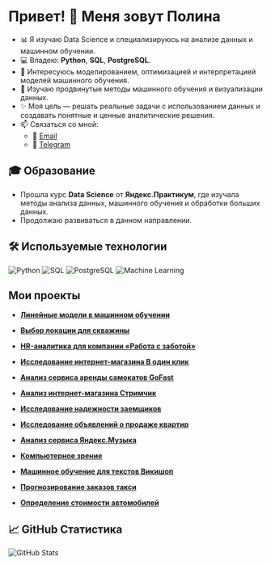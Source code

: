 # Привет! 👋 Меня зовут Полина

- 📊 Я изучаю Data Science и специализируюсь на анализе данных и машинном обучении.  
- 💻 Владею: **Python**, **SQL**, **PostgreSQL**.  
- 🤖 Интересуюсь моделированием, оптимизацией и интерпретацией моделей машинного обучения.  
- 🌱 Изучаю продвинутые методы машинного обучения и визуализации данных.  
- ✨ Моя цель — решать реальные задачи с использованием данных и создавать понятные и ценные аналитические решения.  
- 📫 Связаться со мной:  
  - 📧 [Email](polyasurova@yandex.ru)  
  - 📱 [Telegram](https://t.me/polinasurova)
  
 ## 🎓 Образование
- Прошла курс **Data Science** от **Яндекс.Практикум**, где изучала методы анализа данных, машинного обучения и обработки больших данных.
- Продолжаю развиваться в данном направлении.

## 🛠️ Используемые технологии
![Python](https://img.shields.io/badge/-Python-3776AB?style=flat-square&logo=python&logoColor=white)
![SQL](https://img.shields.io/badge/-SQL-4479A1?style=flat-square&logo=postgresql&logoColor=white)
![PostgreSQL](https://img.shields.io/badge/-PostgreSQL-336791?style=flat-square&logo=postgresql&logoColor=white)
![Machine Learning](https://img.shields.io/badge/-Machine%20Learning-102230?style=flat-square&logo=scikit-learn&logoColor=white)

## Мои проекты
- [**Линейные модели в машинном обучении**](https://github.com/polinasvp/Linear-models-in-machine-learning)

- [**Выбор локации для скважины**](https://github.com/polinasvp/choosing-a-location-for-wells) 

- [**HR-аналитика для компании «Работа с заботой»**](https://github.com/polinasvp/HR-analytics-for-the-company-Work-with-care-)

- [**Исследование интернет-магазина В один клик**](https://github.com/polinasvp/One-click-Online-Store-Research) 

- [**Анализ сервиса аренды самокатов GoFast**](https://github.com/polinasvp/-GoFast-Analysis-of-the-GoFast-scooter-rental-service)

- [**Анализ интернет-магазина Стримчик**](https://github.com/polinasvp/Analysis-of-the-online-store-Streamchik)

- [**Исследование надежности заемщиков**](https://github.com/polinasvp/Investigation-of-the-reliability-of-borrowers)
  
- [**Исследование объявлений о продаже квартир**](https://github.com/polinasvp/Research-of-apartment-sale-ads)

- [**Анализ сервиса Яндекс.Музыка**](https://github.com/polinasvp/Yandex-Music)

- [**Компьютерное зрение**](https://github.com/polinasvp/computer-vision)

- [**Машинное обучение для текстов Викишоп**](https://github.com/polinasvp/Machine-learning-Vikishop)
  
- [**Прогнозирование заказов такси**](https://github.com/polinasvp/forecasting-taxi-orders)

- [**Определение стоимости автомобилей**](https://github.com/polinasvp/-value-of-the-car)


## 📈 GitHub Статистика
![GitHub Stats](https://github-readme-stats.vercel.app/api?username=polinasvp&show_icons=true&theme=radical)
